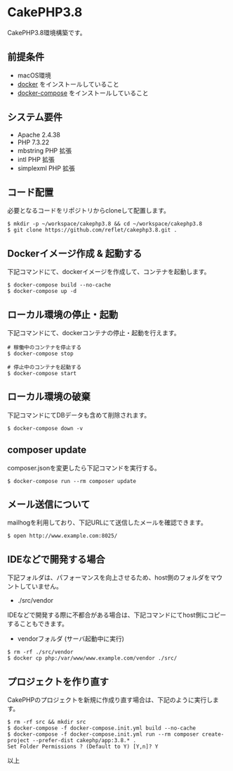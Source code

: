 # CakePHP3.8
CakePHP3.8環境構築です。

## 前提条件
* macOS環境
* [docker](https://docs.docker.com/get-docker/) をインストールしていること
* [docker-compose](https://docs.docker.com/compose/install/) をインストールしていること

## システム要件
* Apache 2.4.38
* PHP 7.3.22
* mbstring PHP 拡張
* intl PHP 拡張
* simplexml PHP 拡張

## コード配置
必要となるコードをリポジトリからcloneして配置します。

```
$ mkdir -p ~/workspace/cakephp3.8 && cd ~/workspace/cakephp3.8
$ git clone https://github.com/reflet/cakephp3.8.git .
```

## Dockerイメージ作成 & 起動する
下記コマンドにて、dockerイメージを作成して、コンテナを起動します。

```
$ docker-compose build --no-cache
$ docker-compose up -d
```

## ローカル環境の停止・起動
下記コマンドにて、dockerコンテナの停止・起動を行えます。

```
# 稼働中のコンテナを停止する
$ docker-compose stop
```

```
# 停止中のコンテナを起動する
$ docker-compose start
```

## ローカル環境の破棄
下記コマンドにてDBデータも含めて削除されます。

```
$ docker-compose down -v
```

## composer update
composer.jsonを変更したら下記コマンドを実行する。

```
$ docker-compose run --rm composer update
```

## メール送信について
mailhogを利用しており、下記URLにて送信したメールを確認できます。

```
$ open http://www.example.com:8025/
```

## IDEなどで開発する場合
下記フォルダは、パフォーマンスを向上させるため、host側のフォルダをマウントしていません。

* ./src/vendor

IDEなどで開発する際に不都合がある場合は、下記コマンドにてhost側にコピーすることもできます。

* vendorフォルダ (サーバ起動中に実行)
```
$ rm -rf ./src/vendor
$ docker cp php:/var/www/www.example.com/vendor ./src/
```

## プロジェクトを作り直す
CakePHPのプロジェクトを新規に作成り直す場合は、下記のように実行します。

```
$ rm -rf src && mkdir src
$ docker-compose -f docker-compose.init.yml build --no-cache
$ docker-compose -f docker-compose.init.yml run --rm composer create-project --prefer-dist cakephp/app:3.8.* .
Set Folder Permissions ? (Default to Y) [Y,n]? Y
```

以上
